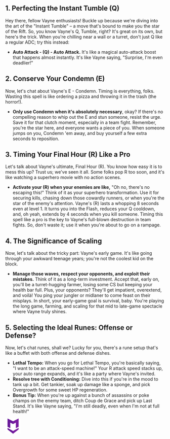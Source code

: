 

## 1. Perfecting the Instant Tumble (Q)
Hey there, fellow Vayne enthusiasts! Buckle up because we're diving into the art of the "Instant Tumble" – a move that's bound to make you the star of the Rift. 
So, you know Vayne's Q, Tumble, right? It's great on its own, but here's the trick. When you're chilling near a wall or a turret, don't just Q like a regular ADC; try this instead: 
- **Auto Attack - (Q) - Auto Attack.** 
It's like a magical auto-attack boost that happens almost instantly. It's like Vayne saying, "Surprise, I'm even deadlier!"

## 2. Conserve Your Condemn (E)
Now, let's chat about Vayne's E - Condemn. Timing is everything, folks. Wasting this spell is like ordering a pizza and throwing it in the trash (the horror!). 
- **Only use Condemn when it's absolutely necessary**, okay? If there's no compelling reason to whip out the E and stun someone, resist the urge. Save it for that clutch moment, especially in a team fight. Remember, you're the star here, and everyone wants a piece of you. When someone jumps on you, Condemn 'em away, and buy yourself a few extra seconds to reposition.

## 3. Timing Your Final Hour (R) Like a Pro
Let's talk about Vayne's ultimate, Final Hour (R). You know how easy it is to mess this up? Trust us; we've seen it all. Some folks pop R too soon, and it's like watching a superhero movie with no action scenes. 
- **Activate your (R) when your enemies are like,** "Oh no, there's no escaping this!" Think of it as your superhero transformation. Use it for securing kills, chasing down those cowardly runners, or when you're the star of the enemy's attention.
Vayne's (R) lasts a whopping 8 seconds even at level 1. It turns you into the Flash, reduces your Q cooldown, and, oh yeah, extends by 4 seconds when you kill someone. Timing this spell like a pro is the key to Vayne's full-blown destruction in team fights. So, don't waste it; use it when you're about to go on a rampage.

## 4. The Significance of Scaling
Now, let's talk about the tricky part: Vayne's early game. It's like going through your awkward teenage years; you're not the coolest kid on the block. 
- **Manage those waves, respect your opponents, and exploit their mistakes.** Think of it as a long-term investment. Accept that, early on, you'll be a turret-hugging farmer, losing some CS but keeping your health bar full. Plus, your opponents? They'll get impatient, overextend, and voilà! You ping your jungler or midlaner to come feast on their misplays.
In short, your early-game goal is survival, baby. You're playing the long game, farming, and scaling for that mid to late-game spectacle where Vayne truly shines.

## 5. Selecting the Ideal Runes: Offense or Defense?
Now, let's chat runes, shall we? Lucky for you, there's a rune setup that's like a buffet with both offense and defense dishes. 
- **Lethal Tempo:** When you go for Lethal Tempo, you're basically saying, "I want to be an attack-speed machine!" Your R attack speed stacks up, your auto range expands, and it's like a party where Vayne's invited.
- **Resolve tree with Conditioning:** Dive into this if you're in the mood to tank up a bit. Get tankier, soak up damage like a sponge, and pick Overgrowth for some sweet HP regeneration.
- **Bonus Tip:** When you're up against a bunch of assassins or poke champs on the enemy team, ditch Coup de Grace and pick up Last Stand. It's like Vayne saying, "I'm still deadly, even when I'm not at full health!"

![IMAGE](https://github.com/adam-p/markdown-here/raw/master/src/common/images/icon48.png)
